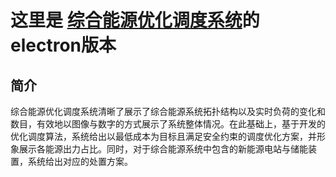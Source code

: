 # 这里是 [综合能源优化调度系统](https://github.com/marshcoldboy/myDIspatcher)的electron版本

## 简介
综合能源优化调度系统清晰了展示了综合能源系统拓扑结构以及实时负荷的变化和数目，有效地以图像与数字的方式展示了系统整体情况。在此基础上，基于开发的优化调度算法，系统给出以最低成本为目标且满足安全约束的调度优化方案，并形象展示各能源出力占比。同时，对于综合能源系统中包含的新能源电站与储能装置，系统给出对应的处置方案。
